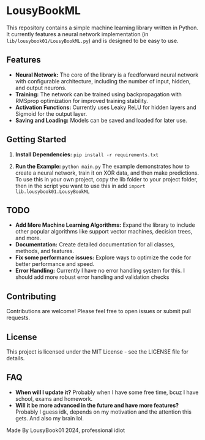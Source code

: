 # LousyBookML

This repository contains a simple machine learning library written in Python. It currently features a neural network implementation (in `lib/lousybook01/LousyBookML.py`) and is designed to be easy to use.

## Features

- **Neural Network:**  The core of the library is a feedforward neural network with configurable architecture, including the number of input, hidden, and output neurons.
- **Training:** The network can be trained using backpropagation with RMSprop optimization for improved training stability.
- **Activation Functions:**  Currently uses Leaky ReLU for hidden layers and Sigmoid for the output layer.
- **Saving and Loading:**  Models can be saved and loaded for later use.

## Getting Started

1. **Install Dependencies:**
    `
    pip install -r requirements.txt
    `

2. **Run the Example:**
    `
    python main.py
    `
    The example demonstrates how to create a neural network, train it on XOR data, and then make predictions. To use this in your own project, copy the lib folder to your project folder, then in the script you want to use this in add `import lib.lousybook01.LousyBookML`

## TODO

- **Add More Machine Learning Algorithms:**
    Expand the library to include other popular algorithms like support vector machines, decision trees, and more.
- **Documentation:**
    Create detailed documentation for all classes, methods, and features.
- **Fix some performance issues:**
    Explore ways to optimize the code for better performance and speed.
- **Error Handling:**
    Currently I have no error handling system for this. I should add more robust error handling and validation checks

## Contributing

Contributions are welcome! Please feel free to open issues or submit pull requests.

## License

This project is licensed under the MIT License - see the LICENSE file for details.

## FAQ

- **When will I update it?**
    Probably when I have some free time, bcuz I have school, exams and homework.
- **Will it be more advanced in the future and have more features?**
    Probably I guess idk, depends on my motivation and the attention this gets. And also my brain lol.

Made By LousyBook01 2024, professional idiot
